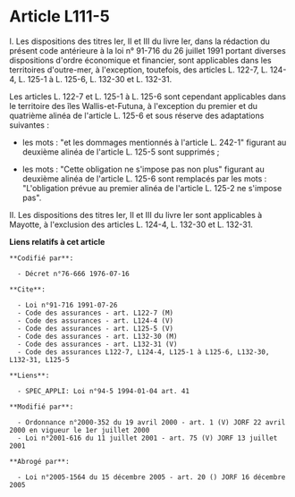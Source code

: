 # Article L111-5

I. Les dispositions des titres Ier, II et III du livre Ier, dans la rédaction du présent code antérieure à la loi n° 91-716
du 26 juillet 1991 portant diverses dispositions d'ordre économique et financier, sont applicables dans les territoires
d'outre-mer, à l'exception, toutefois, des articles L. 122-7, L. 124-4, L. 125-1 à L. 125-6, L. 132-30 et L. 132-31.

Les articles L. 122-7 et L. 125-1 à L. 125-6 sont cependant applicables dans le territoire des îles Wallis-et-Futuna, à
l'exception du premier et du quatrième alinéa de l'article L. 125-6 et sous réserve des adaptations suivantes :

- les mots : "et les dommages mentionnés à l'article L. 242-1" figurant au deuxième alinéa de l'article L. 125-5 sont
supprimés ;

- les mots : "Cette obligation ne s'impose pas non plus" figurant au deuxième alinéa de l'article L. 125-6 sont remplacés par
les mots : "L'obligation prévue au premier alinéa de l'article L. 125-2 ne s'impose pas".

II. Les dispositions des titres Ier, II et III du livre Ier sont applicables à Mayotte, à l'exclusion des articles L. 124-4,
L. 132-30 et L. 132-31.

**Liens relatifs à cet article**

	**Codifié par**:

	  - Décret n°76-666 1976-07-16

	**Cite**:

	  - Loi n°91-716 1991-07-26
	  - Code des assurances - art. L122-7 (M)
	  - Code des assurances - art. L124-4 (V)
	  - Code des assurances - art. L125-5 (V)
	  - Code des assurances - art. L132-30 (M)
	  - Code des assurances - art. L132-31 (V)
	  - Code des assurances L122-7, L124-4, L125-1 à L125-6, L132-30, L132-31, L125-5

	**Liens**:

	  - SPEC_APPLI: Loi n°94-5 1994-01-04 art. 41

	**Modifié par**:

	  - Ordonnance n°2000-352 du 19 avril 2000 - art. 1 (V) JORF 22 avril 2000 en vigueur le 1er juillet 2000
	  - Loi n°2001-616 du 11 juillet 2001 - art. 75 (V) JORF 13 juillet 2001

	**Abrogé par**:

	  - Loi n°2005-1564 du 15 décembre 2005 - art. 20 () JORF 16 décembre 2005
